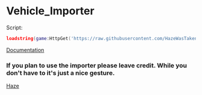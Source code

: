 # Vehicle_Importer


Script:

```lua
loadstring(game:HttpGet('https://raw.githubusercontent.com/HazeWasTaken/PayPal_Importer/main/Compiled.lua'))()
```

[Documentation](https://docs.google.com/document/d/1R25rYuSc3_3q3Tc9PtXOMgsIRElx3p6oi07VAjx86KM/edit?usp=sharing)

### If you plan to use the importer please leave credit. While you don't have to it's just a nice gesture.

[Haze](https://twitter.com/Hazed_Mist)
